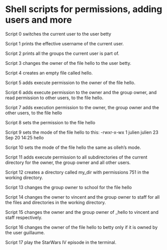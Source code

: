# Shell scripts for permissions, adding users and more

Script 0 switches the current user to the user betty

Script 1 prints the effective username of the current user.

Script 2 prints all the groups the current user is part of.

Script 3 changes the owner of the file hello to the user betty.

Script 4 creates an empty file called hello.

Script 5 adds execute permission to the owner of the file hello.

Script 6 adds execute permission to the owner and the group owner, and read permission to other users, to the file hello.

Script 7 adds execution permission to the owner, the group owner and the other users, to the file hello

Script 8 sets the permission to the file hello

Script 9 sets the mode of the file hello to this:  -rwxr-x-wx 1 julien julien 23 Sep 20 14:25 hello

Script 10 sets the mode of the file hello the same as olleh’s mode.

Script 11 adds execute permission to all subdirectories of the current directory for the owner, the group owner and all other users.

Script 12 creates a directory called my_dir with permissions 751 in the working directory.

Script 13 changes the group owner to school for the file hello

Script 14 changes the owner to vincent and the group owner to staff for all the files and directories in the working directory.

Script 15 changes the owner and the group owner of _hello to vincent and staff respectively.

Script 16 changes the owner of the file hello to betty only if it is owned by the user guillaume.

Script 17 play the StarWars IV episode in the terminal.
